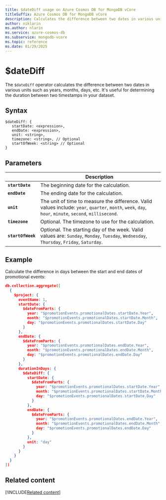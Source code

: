 ```yaml
--- 
title: $dateDiff usage on Azure Cosmos DB for MongoDB vCore
titleSuffix: Azure Cosmos DB for MongoDB vCore
description: Calculates the difference between two dates in various units.
author: niklarin
ms.author: nlarin
ms.service: azure-cosmos-db
ms.subservice: mongodb-vcore
ms.topic: reference
ms.date: 01/29/2025
---
```

# $dateDiff
The `$dateDiff` operator calculates the difference between two dates in various units such as years, months, days, etc. It's useful for determining the duration between two timestamps in your dataset.

## Syntax
```
$dateDiff: {
   startDate: <expression>,
   endDate: <expression>,
   unit: <string>,
   timezone: <string>, // Optional
   startOfWeek: <string> // Optional
}
```

## Parameters  
| | Description |
| --- | --- |
| **`startDate`**| The beginning date for the calculation.|
| **`endDate`**| The ending date for the calculation.|
| **`unit`**| The unit of time to measure the difference. Valid values include: `year`, `quarter`, `month`, `week`, `day`, `hour`, `minute`, `second`, `millisecond`.|
| **`timezone`**| Optional. The timezone to use for the calculation.|
| **`startOfWeek`**| Optional. The starting day of the week. Valid values are: `Sunday`, `Monday`, `Tuesday`, `Wednesday`, `Thursday`, `Friday`, `Saturday`.|

## Example
Calculate the difference in days between the start and end dates of promotional events:

```json
db.collection.aggregate([
  {
    $project: {
      eventName: 1,
      startDate: {
        $dateFromParts: {
          year: "$promotionEvents.promotionalDates.startDate.Year",
          month: "$promotionEvents.promotionalDates.startDate.Month",
          day: "$promotionEvents.promotionalDates.startDate.Day"
        }
      },
      endDate: {
        $dateFromParts: {
          year: "$promotionEvents.promotionalDates.endDate.Year",
          month: "$promotionEvents.promotionalDates.endDate.Month",
          day: "$promotionEvents.promotionalDates.endDate.Day"
        }
      },
      durationInDays: {
        $dateDiff: {
          startDate: {
            $dateFromParts: {
              year: "$promotionEvents.promotionalDates.startDate.Year",
              month: "$promotionEvents.promotionalDates.startDate.Month",
              day: "$promotionEvents.promotionalDates.startDate.Day"
            }
          },
          endDate: {
            $dateFromParts: {
              year: "$promotionEvents.promotionalDates.endDate.Year",
              month: "$promotionEvents.promotionalDates.endDate.Month",
              day: "$promotionEvents.promotionalDates.endDate.Day"
            }
          },
          unit: "day"
        }
      }
    }
  }
])
```

## Related content
[!INCLUDE[Related content](../includes/related-content.md)]